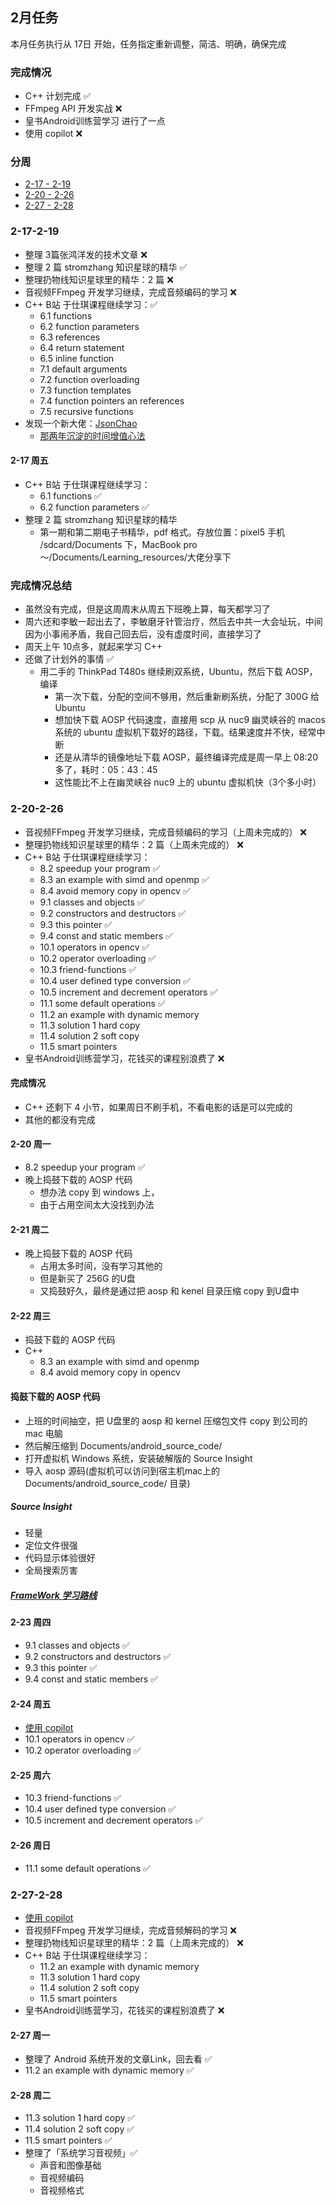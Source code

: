 ## 2月任务

本月任务执行从 17日 开始，任务指定重新调整，简洁、明确，确保完成

### 完成情况

- C++ 计划完成 ✅
- FFmpeg API 开发实战 ❌
- 皇书Android训练营学习 进行了一点
- 使用 copilot ❌

### 分周

- [2-17 - 2-19]( #2-17-2-19)
- [2-20 - 2-26]( #2-20-2-26)
- [2-27 - 2-28]( #2-27-2-28)


### 2-17-2-19

- 整理 3篇张鸿洋发的技术文章 ❌
- 整理 2 篇 stromzhang 知识星球的精华 ✅
- 整理扔物线知识星球里的精华：2 篇 ❌
- 音视频FFmpeg 开发学习继续，完成音频编码的学习 ❌
- C++ B站 于仕琪课程继续学习：✅
  - 6.1 functions
  - 6.2 function parameters
  - 6.3 references
  - 6.4 return statement
  - 6.5 inline function
  - 7.1 default arguments
  - 7.2 function overloading
  - 7.3 function templates
  - 7.4 function pointers an references
  - 7.5 recursive functions
- 发现一个新大佬：[JsonChao](https://github.com/JsonChao) 
  - [那两年沉淀的时间增值心法](https://juejin.cn/post/7196741149343531045)

#### 2-17 周五

- C++ B站 于仕琪课程继续学习：
  - 6.1 functions ✅
  - 6.2 function parameters ✅
- 整理 2 篇 stromzhang 知识星球的精华
  - 第一期和第二期电子书精华，pdf 格式。存放位置：pixel5 手机 /sdcard/Documents 下，MacBook pro ～/Documents/Learning_resources/大佬分享下
  
### 完成情况总结

- 虽然没有完成，但是这周周末从周五下班晚上算，每天都学习了
- 周六还和李敏一起出去了，李敏磨牙针管治疗，然后去中共一大会址玩，中间因为小事闹矛盾，我自己回去后，没有虚度时间，直接学习了
- 周天上午 10点多，就起来学习 C++
- 还做了计划外的事情 ✅
  - 用二手的 ThinkPad T480s 继续刷双系统，Ubuntu，然后下载 AOSP，编译
    - 第一次下载，分配的空间不够用，然后重新刷系统，分配了 300G 给 Ubuntu
    - 想加快下载 AOSP 代码速度，直接用 scp 从 nuc9 幽灵峡谷的 macos 系统的 ubuntu 虚拟机下载好的路径，下载。结果速度并不快，经常中断
    - 还是从清华的镜像地址下载 AOSP，最终编译完成是周一早上 08:20 多了，耗时：05：43：45
    - 这性能比不上在幽灵峡谷 nuc9 上的 ubuntu 虚拟机快（3个多小时）
  
### 2-20-2-26

- 音视频FFmpeg 开发学习继续，完成音频编码的学习（上周未完成的） ❌
- 整理扔物线知识星球里的精华：2 篇（上周未完成的） ❌
- C++ B站 于仕琪课程继续学习：
  - 8.2 speedup your program ✅
  - 8.3 an example with simd and openmp ✅
  - 8.4 avoid memory copy in opencv ✅
  - 9.1 classes and objects ✅
  - 9.2 constructors and destructors ✅
  - 9.3 this pointer ✅
  - 9.4 const and static members ✅
  - 10.1 operators in opencv ✅
  - 10.2 operator overloading ✅
  - 10.3 friend-functions ✅
  - 10.4 user defined type conversion ✅
  - 10.5 increment and decrement operators ✅
  - 11.1 some default operations ✅
  - 11.2 an example with dynamic memory
  - 11.3 solution 1 hard copy
  - 11.4 solution 2 soft copy
  - 11.5 smart pointers
- 皇书Android训练营学习，花钱买的课程别浪费了 ❌

#### 完成情况

- C++ 还剩下 4 小节，如果周日不刷手机，不看电影的话是可以完成的
- 其他的都没有完成

#### 2-20 周一

- 8.2 speedup your program ✅
- 晚上捣鼓下载的 AOSP 代码
  - 想办法 copy 到 windows 上，
  - 由于占用空间太大没找到办法

#### 2-21 周二

- 晚上捣鼓下载的 AOSP 代码
  - 占用太多时间，没有学习其他的
  - 但是新买了 256G 的U盘
  - 又捣鼓好久，最终是通过把 aosp 和 kenel 目录压缩 copy 到U盘中
  
#### 2-22 周三

- 捣鼓下载的 AOSP 代码
- C++
  - 8.3 an example with simd and openmp
  - 8.4 avoid memory copy in opencv

#### 捣鼓下载的 AOSP 代码

- 上班的时间抽空，把 U盘里的 aosp 和 kernel 压缩包文件 copy 到公司的 mac 电脑
- 然后解压缩到 Documents/android_source_code/
- 打开虚拟机 Windows 系统，安装破解版的 Source Insight
- 导入 aosp 源码(虚拟机可以访问到宿主机mac上的 Documents/android_source_code/ 目录)

##### Source Insight

- 轻量
- 定位文件很强
- 代码显示体验很好
- 全局搜索厉害

##### [FrameWork 学习路线](https://mp.weixin.qq.com/s/urwsKekLzvqhL8vwdb9s2Q)


#### 2-23 周四

- 9.1 classes and objects ✅
- 9.2 constructors and destructors ✅
- 9.3 this pointer ✅
- 9.4 const and static members ✅

#### 2-24 周五

- [使用 copilot](https://github.com/features/copilot)
- 10.1 operators in opencv ✅
- 10.2 operator overloading ✅

#### 2-25 周六

- 10.3 friend-functions ✅
- 10.4 user defined type conversion ✅
- 10.5 increment and decrement operators ✅

#### 2-26 周日
- 11.1 some default operations ✅


### 2-27-2-28

- [使用 copilot](https://github.com/features/copilot)
- 音视频FFmpeg 开发学习继续，完成音频解码的学习 ❌
- 整理扔物线知识星球里的精华：2 篇（上周未完成的） ❌
- C++ B站 于仕琪课程继续学习：
  - 11.2 an example with dynamic memory
  - 11.3 solution 1 hard copy
  - 11.4 solution 2 soft copy
  - 11.5 smart pointers
- 皇书Android训练营学习，花钱买的课程别浪费了 ❌

#### 2-27 周一

- 整理了 Android 系统开发的文章Link，回去看 ✅
- 11.2 an example with dynamic memory ✅

#### 2-28 周二
- 11.3 solution 1 hard copy ✅
- 11.4 solution 2 soft copy ✅
- 11.5 smart pointers ✅
- 整理了「系统学习音视频」✅
  - 声音和图像基础
  - 音视频编码
  - 音视频格式
